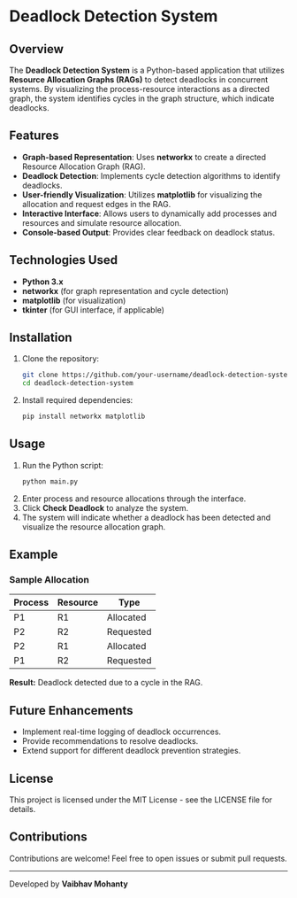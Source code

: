 # Deadlock Detection System

## Overview

The **Deadlock Detection System** is a Python-based application that utilizes **Resource Allocation Graphs (RAGs)** to detect deadlocks in concurrent systems. By visualizing the process-resource interactions as a directed graph, the system identifies cycles in the graph structure, which indicate deadlocks.

## Features

- **Graph-based Representation**: Uses **networkx** to create a directed Resource Allocation Graph (RAG).
- **Deadlock Detection**: Implements cycle detection algorithms to identify deadlocks.
- **User-friendly Visualization**: Utilizes **matplotlib** for visualizing the allocation and request edges in the RAG.
- **Interactive Interface**: Allows users to dynamically add processes and resources and simulate resource allocation.
- **Console-based Output**: Provides clear feedback on deadlock status.

## Technologies Used

- **Python 3.x**
- **networkx** (for graph representation and cycle detection)
- **matplotlib** (for visualization)
- **tkinter** (for GUI interface, if applicable)

## Installation

1. Clone the repository:
   ```sh
   git clone https://github.com/your-username/deadlock-detection-system.git
   cd deadlock-detection-system
   ```
2. Install required dependencies:
   ```sh
   pip install networkx matplotlib
   ```

## Usage

1. Run the Python script:
   ```sh
   python main.py
   ```
2. Enter process and resource allocations through the interface.
3. Click **Check Deadlock** to analyze the system.
4. The system will indicate whether a deadlock has been detected and visualize the resource allocation graph.

## Example

### Sample Allocation

| Process | Resource | Type      |
| ------- | -------- | --------- |
| P1      | R1       | Allocated |
| P2      | R2       | Requested |
| P2      | R1       | Allocated |
| P1      | R2       | Requested |

**Result:** Deadlock detected due to a cycle in the RAG.

## Future Enhancements

- Implement real-time logging of deadlock occurrences.
- Provide recommendations to resolve deadlocks.
- Extend support for different deadlock prevention strategies.

## License

This project is licensed under the MIT License - see the LICENSE file for details.

## Contributions

Contributions are welcome! Feel free to open issues or submit pull requests.

---

Developed by **Vaibhav Mohanty**

